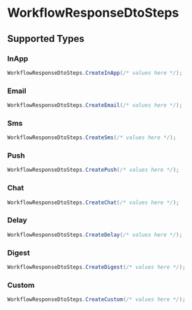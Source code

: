 # WorkflowResponseDtoSteps


## Supported Types

### InApp

```csharp
WorkflowResponseDtoSteps.CreateInApp(/* values here */);
```

### Email

```csharp
WorkflowResponseDtoSteps.CreateEmail(/* values here */);
```

### Sms

```csharp
WorkflowResponseDtoSteps.CreateSms(/* values here */);
```

### Push

```csharp
WorkflowResponseDtoSteps.CreatePush(/* values here */);
```

### Chat

```csharp
WorkflowResponseDtoSteps.CreateChat(/* values here */);
```

### Delay

```csharp
WorkflowResponseDtoSteps.CreateDelay(/* values here */);
```

### Digest

```csharp
WorkflowResponseDtoSteps.CreateDigest(/* values here */);
```

### Custom

```csharp
WorkflowResponseDtoSteps.CreateCustom(/* values here */);
```
